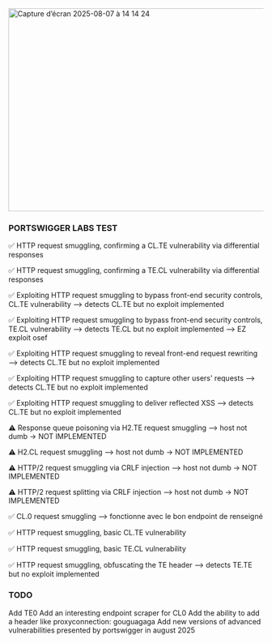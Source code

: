
<img width="833" height="401" alt="Capture d’écran 2025-08-07 à 14 14 24" src="https://github.com/user-attachments/assets/54dd4e4a-3bdb-4968-aa08-e3f0740650c5" />

### PORTSWIGGER LABS TEST

✅ HTTP request smuggling, confirming a CL.TE vulnerability via differential responses

✅ HTTP request smuggling, confirming a TE.CL vulnerability via differential responses

✅ Exploiting HTTP request smuggling to bypass front-end security controls, CL.TE vulnerability
—> detects CL.TE but no exploit implemented

✅ Exploiting HTTP request smuggling to bypass front-end security controls, TE.CL vulnerability
—> detects TE.CL but no exploit implemented —> EZ exploit osef

✅ Exploiting HTTP request smuggling to reveal front-end request rewriting
—> detects CL.TE but no exploit implemented

✅ Exploiting HTTP request smuggling to capture other users' requests
—> detects CL.TE but no exploit implemented

✅ Exploiting HTTP request smuggling to deliver reflected XSS
—> detects CL.TE but no exploit implemented

⚠️ Response queue poisoning via H2.TE request smuggling
—> host not dumb
-> NOT IMPLEMENTED

⚠️ H2.CL request smuggling
—> host not dumb
-> NOT IMPLEMENTED

⚠️ HTTP/2 request smuggling via CRLF injection
—> host not dumb
-> NOT IMPLEMENTED

⚠️ HTTP/2 request splitting via CRLF injection
—> host not dumb
-> NOT IMPLEMENTED

✅ CL.0 request smuggling
—> fonctionne avec le bon endpoint de renseigné

✅ HTTP request smuggling, basic CL.TE vulnerability

✅ HTTP request smuggling, basic TE.CL vulnerability

✅ HTTP request smuggling, obfuscating the TE header
—> detects TE.TE but no exploit implemented

### TODO
Add TE0
Add an interesting endpoint scraper for CL0
Add the ability to add a header like proxyconnection: gouguagaga
Add new versions of advanced vulnerabilities presented by portswigger in august 2025
